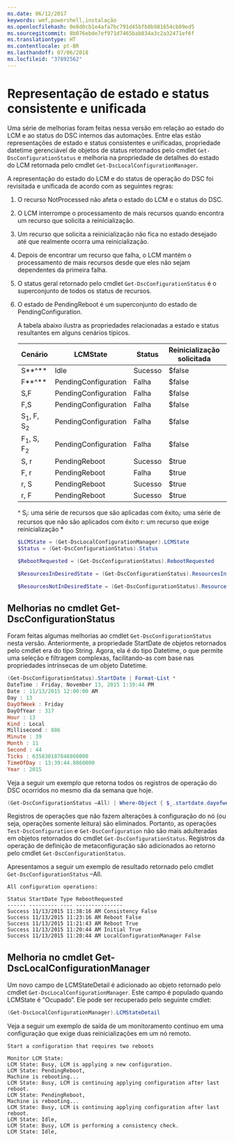 ```yaml
---
ms.date: 06/12/2017
keywords: wmf,powershell,instalação
ms.openlocfilehash: 0e8d0cb1e4afa7bc791d45bfb0b981654cb09ed5
ms.sourcegitcommit: 8b076ebde7ef971d7465bab834a3c2a32471ef6f
ms.translationtype: HT
ms.contentlocale: pt-BR
ms.lasthandoff: 07/06/2018
ms.locfileid: "37892562"
---
```

# <a name="unified-and-consistent-state-and-status-representation"></a>Representação de estado e status consistente e unificada

Uma série de melhorias foram feitas nessa versão em relação ao estado do LCM e ao status do DSC internos das automações. Entre elas estão representações de estado e status consistentes e unificadas, propriedade datetime gerenciável de objetos de status retornados pelo cmdlet `Get-DscConfigurationStatus` e melhoria na propriedade de detalhes do estado do LCM retornada pelo cmdlet `Get-DscLocalConfigurationManager`.

A representação do estado do LCM e do status de operação do DSC foi revisitada e unificada de acordo com as seguintes regras:

1. O recurso NotProcessed não afeta o estado do LCM e o status do DSC.
2. O LCM interrompe o processamento de mais recursos quando encontra um recurso que solicita a reinicialização.
3. Um recurso que solicita a reinicialização não fica no estado desejado até que realmente ocorra uma reinicialização.
4. Depois de encontrar um recurso que falha, o LCM mantém o processamento de mais recursos desde que eles não sejam dependentes da primeira falha.
5. O status geral retornado pelo cmdlet `Get-DscConfigurationStatus` é o superconjunto de todos os status de recursos.
6. O estado de PendingReboot é um superconjunto do estado de PendingConfiguration.

   A tabela abaixo ilustra as propriedades relacionadas a estado e status resultantes em alguns cenários típicos.

   | Cenário                    | LCMState       | Status | Reinicialização solicitada  | ResourcesInDesiredState  | ResourcesNotInDesiredState |
   |---------------------------------|----------------------|------------|---------------|------------------------------|--------------------------------|
   | S**^**                          | Idle                 | Sucesso    | $false        | S                            | $null                          |
   | F**^**                          | PendingConfiguration | Falha    | $false        | $null                        | F                              |
   | S,F                             | PendingConfiguration | Falha    | $false        | S                            | F                              |
   | F,S                             | PendingConfiguration | Falha    | $false        | S                            | F                              |
   | S<sub>1</sub>, F, S<sub>2</sub> | PendingConfiguration | Falha    | $false        | S<sub>1</sub>, S<sub>2</sub> | F                              |
   | F<sub>1</sub>, S, F<sub>2</sub> | PendingConfiguration | Falha    | $false        | S                            | F<sub>1</sub>, F<sub>2</sub>   |
   | S, r                            | PendingReboot        | Sucesso    | $true         | S                            | r                              |
   | F, r                            | PendingReboot        | Falha    | $true         | $null                        | F, r                           |
   | r, S                            | PendingReboot        | Sucesso    | $true         | $null                        | r                              |
   | r, F                            | PendingReboot        | Sucesso    | $true         | $null                        | r                              |

   ^
   S<sub>i</sub>: uma série de recursos que são aplicadas com êxito<sub>i</sub>: uma série de recursos que não são aplicados com êxito r: um recurso que exige reinicialização \*

   ```powershell
   $LCMState = (Get-DscLocalConfigurationManager).LCMState
   $Status = (Get-DscConfigurationStatus).Status

   $RebootRequested = (Get-DscConfigurationStatus).RebootRequested

   $ResourcesInDesiredState = (Get-DscConfigurationStatus).ResourcesInDesiredState

   $ResourcesNotInDesiredState = (Get-DscConfigurationStatus).ResourcesNotInDesiredState
   ```

## <a name="enhancement-in-get-dscconfigurationstatus-cmdlet"></a>Melhorias no cmdlet Get-DscConfigurationStatus

Foram feitas algumas melhorias ao cmdlet `Get-DscConfigurationStatus` nesta versão. Anteriormente, a propriedade StartDate de objetos retornados pelo cmdlet era do tipo String. Agora, ela é do tipo Datetime, o que permite uma seleção e filtragem complexas, facilitando-as com base nas propriedades intrínsecas de um objeto Datetime.

```powershell
(Get-DscConfigurationStatus).StartDate | Format-List *
DateTime : Friday, November 13, 2015 1:39:44 PM
Date : 11/13/2015 12:00:00 AM
Day : 13
DayOfWeek : Friday
DayOfYear : 317
Hour : 13
Kind : Local
Millisecond : 886
Minute : 39
Month : 11
Second : 44
Ticks : 635830187848860000
TimeOfDay : 13:39:44.8860000
Year : 2015
```

Veja a seguir um exemplo que retorna todos os registros de operação do DSC ocorridos no mesmo dia da semana que hoje.

```powershell
(Get-DscConfigurationStatus –All) | Where-Object { $_.startdate.dayofweek -eq (Get-Date).DayOfWeek }
```

Registros de operações que não fazem alterações à configuração do nó (ou seja, operações somente leitura) são eliminados. Portanto, as operações `Test-DscConfiguration` e `Get-DscConfiguration` não são mais adulteradas em objetos retornados do cmdlet `Get-DscConfigurationStatus`.
Registros da operação de definição de metaconfiguração são adicionados ao retorno pelo cmdlet `Get-DscConfigurationStatus`.

Apresentamos a seguir um exemplo de resultado retornado pelo cmdlet `Get-DscConfigurationStatus` –All.

```output
All configuration operations:

Status StartDate Type RebootRequested
------ --------- ---- ---------------
Success 11/13/2015 11:38:16 AM Consistency False
Success 11/13/2015 11:23:16 AM Reboot False
Success 11/13/2015 11:21:43 AM Reboot True
Success 11/13/2015 11:20:44 AM Initial True
Success 11/13/2015 11:20:44 AM LocalConfigurationManager False
```

## <a name="enhancement-in-get-dsclocalconfigurationmanager-cmdlet"></a>Melhoria no cmdlet Get-DscLocalConfigurationManager

Um novo campo de LCMStateDetail é adicionado ao objeto retornado pelo cmdlet `Get-DscLocalConfigurationManager`. Este campo é populado quando LCMState é “Ocupado”. Ele pode ser recuperado pelo seguinte cmdlet:

```powershell
(Get-DscLocalConfigurationManager).LCMStateDetail
```

Veja a seguir um exemplo de saída de um monitoramento contínuo em uma configuração que exige duas reinicializações em um nó remoto.

```output
Start a configuration that requires two reboots

Monitor LCM State:
LCM State: Busy, LCM is applying a new configuration.
LCM State: PendingReboot,
Machine is rebooting...
LCM State: Busy, LCM is continuing applying configuration after last reboot.
LCM State: PendingReboot,
Machine is rebooting...
LCM State: Busy, LCM is continuing applying configuration after last reboot.
LCM State: Idle,
LCM State: Busy, LCM is performing a consistency check.
LCM State: Idle,
```